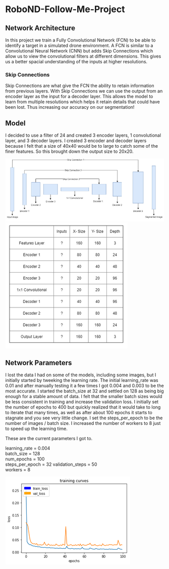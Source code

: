 # RoboND-Follow-Me-Project

## Network Architecture
In this project we train a Fully Convolutional Network (FCN) to be able to identify a target in a simulated drone environment. A FCN is similar to a Convolutional Neural Network (CNN) but adds Skip Connections which allow us to view the convolutional filters at different dimensions. This gives us a better spacial understanding of the inputs at higher resolutions.

### Skip Connections
Skip Connections are what give the FCN the ability to retain information from previous layers. With Skip Connections we can use the output from an encoder layer as the input for a decoder layer. This allows the model to learn from multiple resolutions which helps it retain details that could have been lost. Thus increasing our accuracy on our segmentation!

## Model

I decided to use a filter of 24 and created 3 encoder layers, 1 convolutional layer, and 3 decoder layers. I created 3 encoder and decoder layers because I felt that a size of 40x40 would be to large to catch some of the finer features. So this brought down the output size to 20x20. 

![Model](/images/FCN_model.jpg)
![Shape Data](/images/FCN_model_shape.jpg)

## Network Parameters

I lost the data I had on some of the models, including some images, but I initially started by tweeking the learning rate. The initial learning_rate was 0.01 and after manually testing it a few times I got 0.004 and 0.003 to be the most accurate. I started the batch_size at 32 and settled on 128 as being big enough for a stable amount of data. I felt that the smaller batch sizes would be less consistent in training and increase the validation loss. I initially set the number of epochs to 400 but quickly realized that it would take to long to iterate that many times, as well as after about 100 epochs it starts to stagnate and you see very little change. I set the steps_per_epoch to be the number of images / batch size. I increased the number of workers to 8 just to speed up the learning time.

These are the current parameters I got to.

learning_rate = 0.004  
batch_size = 128  
num_epochs = 100  
steps_per_epoch = 32 
validation_steps = 50  
workers = 8

![Training Curve](/images/training_curve.png)

